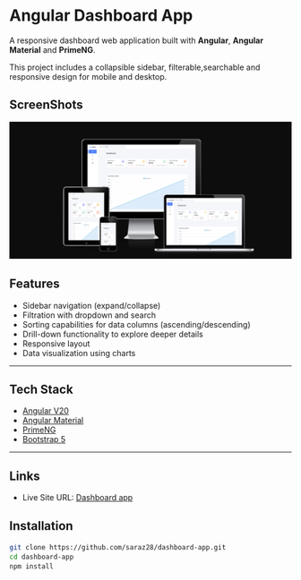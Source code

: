 # Angular Dashboard App

A responsive dashboard web application built with **Angular**, **Angular Material** and **PrimeNG**.

This project includes a collapsible sidebar, filterable,searchable and responsive design for mobile and desktop.

## ScreenShots

![Dashboard Screenshot](./public/responsive-app.png)

## Features

- Sidebar navigation (expand/collapse)
- Filtration with dropdown and search
- Sorting capabilities for data columns (ascending/descending)
- Drill-down functionality to explore deeper details
- Responsive layout
- Data visualization using charts

---

## Tech Stack

- [Angular V20](https://angular.io/)
- [Angular Material](https://material.angular.io/)
- [PrimeNG](https://primeng.org/)
- [Bootstrap 5](https://getbootstrap.com/docs/5.3/getting-started/introduction/)

---

## Links

- Live Site URL: [Dashboard app](https://dash-stack-dashboard.netlify.app/)

## Installation

```bash
git clone https://github.com/saraz28/dashboard-app.git
cd dashboard-app
npm install
```
